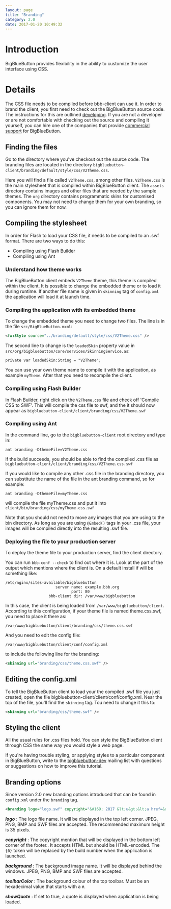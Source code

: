 ```yaml
---
layout: page
title: "Branding"
category: 2.0
date: 2017-01-20 10:49:32
---
```



# Introduction
BigBlueButton provides flexibility in the ability to customize the user interface using CSS.


# Details

The CSS file needs to be compiled before bbb-client can use it. In order to brand the client, you first need to check out the BigBlueButton source code. The instructions for this are outlined [developing](/dev/setup.html). If you are not a developer or are not comfortable with checking out the source and compiling it yourself, you can hire one of the companies that provide [commercial support](https://bigbluebutton.org/support) for BigBlueButton.

## Finding the files

Go to the directory where you've checkout out the source code. The branding files are located in the directory `bigbluebutton-client/branding/default/style/css/V2Theme.css`. 

Here you will find a file called `V2Theme.css`, among other files. `V2Theme.css` is the main stylesheet that is compiled within BigBlueButton client. The `assets` directory contains images and other files that are needed by the sample themes. The `org` directory contains programmatic skins for customised components. You may not need to change them for your own branding, so you can ignore them for now.

## Compiling the stylesheet

In order for Flash to load your CSS file, it needs to be compiled to an .swf format. There are two ways to do this:

  * Compiling using Flash Builder
  * Compiling using Ant
  
### Understand how theme works

The BigBlueButton client embeds `V2Theme` theme, this theme is compiled within the client. It is possible to change the embedded theme or to load it during runtime. If another file name is given in `skinning` tag of `config.xml` the application will load it at launch time.

### Compiling the application with its embedded theme

To change the embedded theme you need to change two files. The line is in the file `src/BigBlueButton.mxml`:

~~~xml
<fx:Style source="../branding/default/style/css/V2Theme.css" />
~~~

The second line to change is the `loadedSkin` property value in `src/org/bigbluebutton/core/services/SkinningService.as`:

~~~
private var loadedSkin:String = "V2Theme";
~~~

You can use your own theme name to compile it with the application, as example `myTheme`. After that you need to recompile the client.

### Compiling using Flash Builder

In Flash Builder, right click on the `V2Theme.css` file and check off 'Compile CSS to SWF'. This will compile the css file to swf, and the it should now appear as `bigbluebutton-client/client/branding/css/V2Theme.swf`

### Compiling using Ant

In the command line, go to the `bigbluebutton-client` root directory and type in:

~~~
ant branding -DthemeFile=V2Theme.css
~~~

If the build succeeds, you should be able to find the compiled .css file as `bigbluebutton-client/client/branding/css/V2Theme.css.swf`

If you would like to compile any other .css file in the branding directory, you can substitute the name of the file in the ant branding command, so for example:

~~~
ant branding -DthemeFile=myTheme.css
~~~

will compile the file myTheme.css and put it into `client/bin/branding/css/myTheme.css.swf`

Note that you should not need to move any images that you are using to the bin directory. As long as you are using `@Embed()` tags in your .css file, your images will be compiled directly into the resulting .swf file.

### Deploying the file to your production server

To deploy the theme file to your production server, find the client directory. 

You can run `bbb-conf --check` to find out where it is. Look at the part of the output which mentions where the client is. On a default install if will be something like:

~~~
/etc/nginx/sites-available/bigbluebutton
                      server name: example.bbb.org
                             port: 80
                   bbb-client dir: /var/www/bigbluebutton
~~~

In this case, the client is being loaded from `/var/www/bigbluebutton/client`. According to this configuration, if your theme file is named theme.css.swf, you need to place it there as:

~~~
/var/www/bigbluebutton/client/branding/css/theme.css.swf
~~~

And you need to edit the config file:

~~~
/var/www/bigbluebutton/client/conf/config.xml
~~~

to include the following line for the branding:

~~~xml
<skinning url="branding/css/theme.css.swf" />
~~~

## Editing the config.xml

To tell the BigBlueButton client to load your the compiled .swf file you just created, open the file bigbluebutton-client/client/conf/config.xml. Near the top of the file, you'll find the `skinning` tag. Tou need to change it this to:

~~~xml
<skinning url="branding/css/theme.swf" />
~~~

## Styling the client

All the usual rules for .css files hold. You can style the BigBlueButton client through CSS the same way you would style a web page.

If you're having trouble styling, or applying styles to a particular component in BigBlueButton, write to the [bigbluebutton-dev](http://groups.google.com/group/bigbluebutton-dev) mailing list with questions or suggestions on how to improve this tutorial.

## Branding options

Since version 2.0 new branding options introduced that can be found in `config.xml` under the `branding` tag.

~~~xml
<branding logo="logo.swf" copyright="&#169; 2017 &lt;u&gt;&lt;a href=&quot;http://www.bigbluebutton.org&quot; target=&quot;_blank&quot;&gt;http://www.bigbluebutton.org&lt;/a&gt;&lt;/u&gt; (build {0})" background="bbb_logo.png" toolbarColor="#F0F2F6" showQuote="true"/>
~~~

***logo*** : The logo file name. It will be displayed in the top left corner. JPEG, PNG, BMP and SWF files are accepted. The recommended maximum height is 35 pixels.

***copyright*** : The copyright mention that will be displayed in the bottom left corner of the footer.. It accepts HTML but should be HTML-encoded. The `{0}` token will be replaced by the build number when the application is launched.

***background*** : The background image name. It will be displayed behind the windows. JPEG, PNG, BMP and SWF files are accepted.

***toolbarColor*** : The background colour of the top toolbar. Must be an hexadecimal value that starts with a `#`.

***showQuote*** : If set to true, a quote is displayed when application is being loaded.